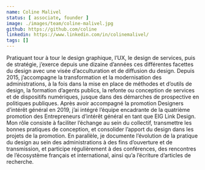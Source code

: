 ```yaml
---
name: Coline Malivel
status: [ associate, founder ]
image: ./images/team/coline-malivel.jpg
github: https://github.com/coline
linkedin: https://www.linkedin.com/in/colinemalivel/
tags: []
---
```


Pratiquant tour à tour le design graphique, l’UX, le design de services, puis de stratégie, j’exerce depuis une dizaine d’années ces différentes facettes du design avec une visée d’acculturation et de diffusion du design. Depuis 2015, j’accompagne la transformation et la modernisation des administrations, à la fois dans la mise en place de méthodes et d’outils de design, la formation d’agents publics, la refonte ou conception de services et de dispositifs numériques, jusque dans des démarches de prospective en politiques publiques. Après avoir accompagné la promotion Designers d’intérêt général en 2019, j’ai intégré l’équipe encadrante de la quatrième promotion des Entrepreneurs d’intérêt général en tant que EIG Link Design. Mon rôle consiste à faciliter l’échange au sein du collectif, transmettre les bonnes pratiques de conception, et consolider l’apport du design dans les projets de la promotion. En parallèle, je documente l’évolution de la pratique du design au sein des administrations à des fins d’ouverture et de transmission, et participe régulièrement à des conférences, des rencontres de l’écosystème français et international, ainsi qu’a l’écriture d’articles de recherche.


